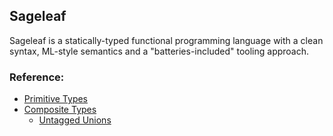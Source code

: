 ## Sageleaf

Sageleaf is a statically-typed functional programming language with a clean syntax, ML-style semantics and a "batteries-included" tooling approach.

### Reference:
- [Primitive Types](docs/primitive-types.md)
- [Composite Types](docs/composite-types.md)
    - [Untagged Unions](docs/untagged-unions.md)